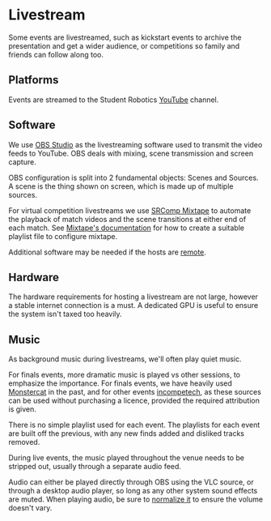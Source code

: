 # Livestream

Some events are livestreamed, such as kickstart events to archive the presentation and get a wider audience, or competitions so family and friends can follow along too.

## Platforms

Events are streamed to the Student Robotics [YouTube](https://www.youtube.com/user/studentrobotics) channel.

## Software

We use [OBS Studio](https://obsproject.com/) as the livestreaming software used to transmit the video feeds to YouTube. OBS deals with mixing, scene transmission and screen capture.

OBS configuration is split into 2 fundamental objects: Scenes and Sources. A scene is the thing shown on screen, which is made up of multiple sources.

For virtual competition livestreams we use [SRComp Mixtape](https://github.com/srobo/srcomp-mixtape) to automate the playback of match videos and the scene transitions at either end of each match. See [Mixtape's documentation](https://github.com/srobo/srcomp-mixtape#configuration) for how to create a suitable playlist file to configure mixtape.

Additional software may be needed if the hosts are [remote](./remote-content.md).

## Hardware

The hardware requirements for hosting a livestream are not large, however a stable internet connection is a must. A dedicated GPU is useful to ensure the system isn't taxed too heavily.

## Music

As background music during livestreams, we'll often play quiet music.

For finals events, more dramatic music is played vs other sessions, to emphasize the importance. For finals events, we have heavily used [Monstercat](https://www.monstercat.com/) in the past, and for other events [incompetech](https://incompetech.com/), as these sources can be used without purchasing a licence, provided the required attribution is given.

There is no simple playlist used for each event. The playlists for each event are built off the previous, with any new finds added and disliked tracks removed.

During live events, the music played throughout the venue needs to be stripped out, usually through a separate audio feed.

Audio can either be played directly through OBS using the VLC source, or through a desktop audio player, so long as any other system sound effects are muted. When playing audio, be sure to [normalize it](https://www.alphr.com/normalize-volume-vlc) to ensure the volume doesn't vary.
